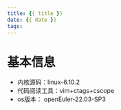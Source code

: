 ```yaml
---
title: {{ title }}
date: {{ date }}
tags:
---
```


# 基本信息
- 内核源码：linux-6.10.2
- 代码阅读工具：vim+ctags+cscope
- os版本： openEuler-22.03-SP3